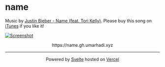 # name

Music by [Justin Bieber - Name (feat. Tori Kelly)](https://www.youtube.com/watch?v=-7_x8Unut1k). Please buy this song on [iTunes](https://music.apple.com/us/album/name-feat-tori-kelly/1561058084?i=1561059670) if you like it!

[![Screenshot](https://ik.imagekit.io/umarhadi/goldenhour/Screen_Shot_2021-04-20_at_01.21.02_zT8r4xeyr.png)](https://name.gh.umarhadi.xyz)

<p align="center">
  https://name.gh.umarhadi.xyz
</p>

---

<div align="center">

  Powered by [Svelte](https://svelte.dev) hosted on [Vercel](https://vercel.com)
  
</div>